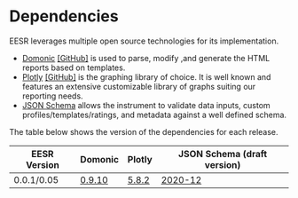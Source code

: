 # Dependencies

EESR leverages multiple open source technologies for its implementation.&#x20;

* [Domonic](https://domonic.readthedocs.io/) [\[GitHub\]](https://github.com/byteface/domonic) is used to parse, modify ,and generate the HTML reports based on templates.
* [Plotly](https://plotly.com/python/) [\[GitHub\]](https://github.com/plotly/plotly.py) is the graphing library of choice. It is well known and features an extensive customizable library of graphs suiting our reporting needs.&#x20;
* [JSON Schema](https://json-schema.org/) allows the instrument to validate data inputs, custom profiles/templates/ratings, and metadata against a well defined schema.&#x20;

The table below shows the version of the dependencies for each release.

| EESR Version | Domonic                                            | Plotly                                          | JSON Schema (draft version)                                         |
| ------------ | -------------------------------------------------- | ----------------------------------------------- | ------------------------------------------------------------------- |
| 0.0.1/0.05   | [0.9.10](https://pypi.org/project/domonic/0.9.10/) | [5.8.2](https://pypi.org/project/plotly/5.8.2/) | [2020-12](https://json-schema.org/draft/2020-12/release-notes.html) |
